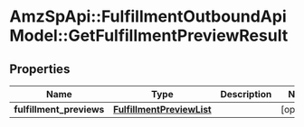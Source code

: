 # AmzSpApi::FulfillmentOutboundApiModel::GetFulfillmentPreviewResult

## Properties
Name | Type | Description | Notes
------------ | ------------- | ------------- | -------------
**fulfillment_previews** | [**FulfillmentPreviewList**](FulfillmentPreviewList.md) |  | [optional] 


